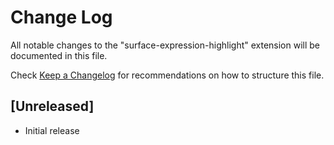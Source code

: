 # Change Log

All notable changes to the "surface-expression-highlight" extension will be documented in this file.

Check [Keep a Changelog](http://keepachangelog.com/) for recommendations on how to structure this file.

## [Unreleased]

- Initial release